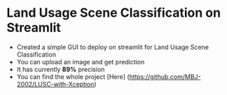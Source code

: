 # Land Usage Scene Classification on Streamlit

- Created a simple GUI to deploy on streamlit for Land Usage Scene Classification
- You can upload an image and get prediction
- It has currently **89%** precision
- You can find the whole project [Here] (https://github.com/MBJ-2002/LUSC-with-Xception)